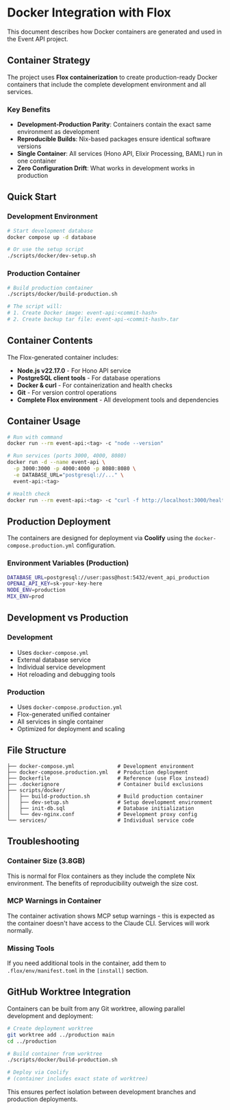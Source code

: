 # Docker Integration with Flox

This document describes how Docker containers are generated and used in the Event API project.

## Container Strategy

The project uses **Flox containerization** to create production-ready Docker containers that include the complete development environment and all services.

### Key Benefits

- **Development-Production Parity**: Containers contain the exact same environment as development
- **Reproducible Builds**: Nix-based packages ensure identical software versions
- **Single Container**: All services (Hono API, Elixir Processing, BAML) run in one container
- **Zero Configuration Drift**: What works in development works in production

## Quick Start

### Development Environment

```bash
# Start development database
docker compose up -d database

# Or use the setup script
./scripts/docker/dev-setup.sh
```

### Production Container

```bash
# Build production container
./scripts/docker/build-production.sh

# The script will:
# 1. Create Docker image: event-api:<commit-hash>
# 2. Create backup tar file: event-api-<commit-hash>.tar
```

## Container Contents

The Flox-generated container includes:

- **Node.js v22.17.0** - For Hono API service
- **PostgreSQL client tools** - For database operations  
- **Docker & curl** - For containerization and health checks
- **Git** - For version control operations
- **Complete Flox environment** - All development tools and dependencies

## Container Usage

```bash
# Run with command
docker run --rm event-api:<tag> -c "node --version"

# Run services (ports 3000, 4000, 8080)  
docker run -d --name event-api \
  -p 3000:3000 -p 4000:4000 -p 8080:8080 \
  -e DATABASE_URL="postgresql://..." \
  event-api:<tag>

# Health check
docker run --rm event-api:<tag> -c "curl -f http://localhost:3000/health"
```

## Production Deployment

The containers are designed for deployment via **Coolify** using the `docker-compose.production.yml` configuration.

### Environment Variables (Production)

```bash
DATABASE_URL=postgresql://user:pass@host:5432/event_api_production
OPENAI_API_KEY=sk-your-key-here
NODE_ENV=production
MIX_ENV=prod
```

## Development vs Production

### Development
- Uses `docker-compose.yml` 
- External database service
- Individual service development
- Hot reloading and debugging tools

### Production  
- Uses `docker-compose.production.yml`
- Flox-generated unified container
- All services in single container
- Optimized for deployment and scaling

## File Structure

```
├── docker-compose.yml              # Development environment
├── docker-compose.production.yml   # Production deployment  
├── Dockerfile                      # Reference (use Flox instead)
├── .dockerignore                   # Container build exclusions
├── scripts/docker/
│   ├── build-production.sh         # Build production container
│   ├── dev-setup.sh                # Setup development environment
│   ├── init-db.sql                 # Database initialization
│   └── dev-nginx.conf              # Development proxy config
└── services/                       # Individual service code
```

## Troubleshooting

### Container Size (3.8GB)
This is normal for Flox containers as they include the complete Nix environment. The benefits of reproducibility outweigh the size cost.

### MCP Warnings in Container
The container activation shows MCP setup warnings - this is expected as the container doesn't have access to the Claude CLI. Services will work normally.

### Missing Tools
If you need additional tools in the container, add them to `.flox/env/manifest.toml` in the `[install]` section.

## GitHub Worktree Integration

Containers can be built from any Git worktree, allowing parallel development and deployment:

```bash
# Create deployment worktree
git worktree add ../production main
cd ../production

# Build container from worktree
./scripts/docker/build-production.sh

# Deploy via Coolify
# (container includes exact state of worktree)
```

This ensures perfect isolation between development branches and production deployments.